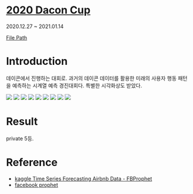 # [2020 Dacon Cup](https://dacon.io/competitions/official/235683/overview/) 

2020.12.27 ~ 2021.01.14 

[File Path](https://github.com/98hyun/project/tree/master/%5B%EC%9B%94%EA%B0%84%EB%8D%B0%EC%9D%B4%EC%BD%98%5D2020DaconCup)

# Introduction

데이콘에서 진행하는 대회로. 과거의 데이콘 데이터를 활용한 미래의 사용자 행동 패턴을 예측하는 시계열 예측 경진대회다. 특별한 시각화상도 받았다.  

![](https://ifh.cc/g/EBo5N5.png)
![](https://ifh.cc/g/WrFseK.png)
![](https://ifh.cc/g/Ypyhmi.jpg)
![](https://ifh.cc/g/6ezx3w.jpg)
![](https://ifh.cc/g/wJrsmf.png)
![](https://ifh.cc/g/QAtqrX.png)
![](https://ifh.cc/g/tb2sVr.png)
![](https://ifh.cc/g/zXdosh.png)
![](https://ifh.cc/g/0I4Tpe.png)

# Result

private 5등.

# Reference

- [kaggle Time Series Forecasting Airbnb Data - FBProphet](https://www.kaggle.com/nikomata/time-series-forecasting-airbnb-data-fbprophet)
- [facebook prophet](https://facebook.github.io/prophet/)